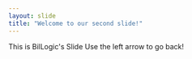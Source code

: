```yaml
---
layout: slide
title: "Welcome to our second slide!"
---
```


This is BilLogic's Slide
Use the left arrow to go back!
